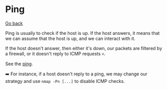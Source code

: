 # Ping

[Go back](../index.md)

<div class="row row-cols-md-2"><div>

Ping is usually to check if the host is up. If the host answers, it means that we can assume that the host is up, and we can interact with it.

If the host doesn't answer, then either it's down, our packets are filtered by a firewall, or it doesn't reply to ICMP requests 💀.
</div><div>

See the [ping](/operating-systems/networking/commands/index.md#command-ping).

➡️ For instance, if a host doesn't reply to a ping, we may change our strategy and use `nmap -Pn [...]` to disable ICMP checks.
</div></div>